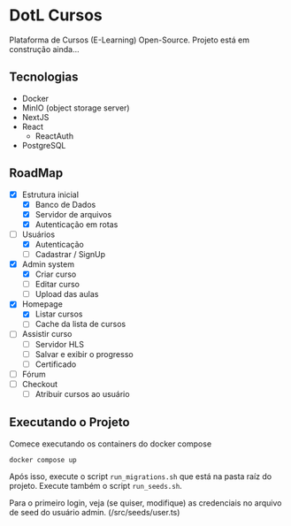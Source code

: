 # DotL Cursos

Plataforma de Cursos (E-Learning) Open-Source.
Projeto está em construção ainda...

## Tecnologias
- Docker
- MinIO (object storage server)
- NextJS
- React
    - ReactAuth
- PostgreSQL

## RoadMap
- [x] Estrutura inicial
    - [x] Banco de Dados
    - [x] Servidor de arquivos
    - [x] Autenticação em rotas
- [ ] Usuários 
    - [x] Autenticação
    - [ ] Cadastrar / SignUp
- [x] Admin system
    - [x] Criar curso
    - [ ] Editar curso
    - [ ] Upload das aulas
- [x] Homepage
    - [x] Listar cursos
    - [ ] Cache da lista de cursos
- [ ] Assistir curso
    - [ ] Servidor HLS
    - [ ] Salvar e exibir o progresso
    - [ ] Certificado
- [ ] Fórum
- [ ] Checkout
    - [ ] Atribuir cursos ao usuário

## Executando o Projeto
Comece executando os containers do docker compose

`docker compose up`

Após isso, execute o script `run_migrations.sh` que está na pasta raíz do projeto. Execute também o script `run_seeds.sh`.

Para o primeiro login, veja (se quiser, modifique) as credenciais no arquivo de seed do usuário admin. (/src/seeds/user.ts)